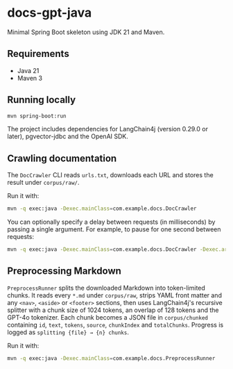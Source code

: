 # docs-gpt-java

Minimal Spring Boot skeleton using JDK 21 and Maven.

## Requirements
- Java 21
- Maven 3

## Running locally
```bash
mvn spring-boot:run
```

The project includes dependencies for LangChain4j (version 0.29.0 or later), pgvector-jdbc and the OpenAI SDK.

## Crawling documentation

The `DocCrawler` CLI reads `urls.txt`, downloads each URL and stores the result under `corpus/raw/`.

Run it with:

```bash
mvn -q exec:java -Dexec.mainClass=com.example.docs.DocCrawler
```

You can optionally specify a delay between requests (in milliseconds) by
passing a single argument. For example, to pause for one second between
requests:

```bash
mvn -q exec:java -Dexec.mainClass=com.example.docs.DocCrawler -Dexec.args="1000"
```

## Preprocessing Markdown

`PreprocessRunner` splits the downloaded Markdown into token-limited chunks.
It reads every `*.md` under `corpus/raw`, strips YAML front matter and any
`<nav>`, `<aside>` or `<footer>` sections, then uses LangChain4j's recursive
splitter with a chunk size of 1024 tokens, an overlap of 128 tokens and the
GPT-4o tokenizer. Each chunk becomes a JSON file in `corpus/chunked` containing
`id`, `text`, `tokens`, `source`, `chunkIndex` and `totalChunks`. Progress is
logged as `splitting {file} → {n} chunks`.

Run it with:

```bash
mvn -q exec:java -Dexec.mainClass=com.example.docs.PreprocessRunner
```
